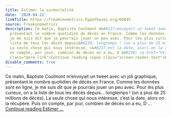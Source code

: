 ```yaml
---
title: Estimer la surmortalité
date: '2020-04-22'
linkTitle: https://freakonometrics.hypotheses.org/60845
source: Freakonometrics
description: Ce matin, Baptiste Coulmont m&#8217;envoyait un tweet avec un joli graphique,
  présentant le nombre quotidien de décès en France. Comme les données sont en ligne,
  je me suis dit que je pourrais jouer un peu avec. Pour les plus curieux, on a la
  liste de tous les décès depuis&#8230; longtemps ! (on a plus de 25 millions de décès).
  La seule chose qui nous intéresse, c&#8217;est la date, alors on la récupère. Puis
  on compte, par jour, combien de décès on a eu, D &#8230; <a href="https://freakonometrics.hypotheses.org/60845"
  class="more-link">Continue reading <span class="screen-reader-text">Estimer ...
disable_comments: true
---
```

Ce matin, Baptiste Coulmont m&#8217;envoyait un tweet avec un joli graphique, présentant le nombre quotidien de décès en France. Comme les données sont en ligne, je me suis dit que je pourrais jouer un peu avec. Pour les plus curieux, on a la liste de tous les décès depuis&#8230; longtemps ! (on a plus de 25 millions de décès). La seule chose qui nous intéresse, c&#8217;est la date, alors on la récupère. Puis on compte, par jour, combien de décès on a eu, D &#8230; <a href="https://freakonometrics.hypotheses.org/60845" class="more-link">Continue reading <span class="screen-reader-text">Estimer ...